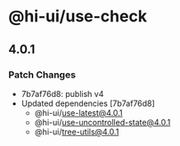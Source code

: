 # @hi-ui/use-check

## 4.0.1

### Patch Changes

- 7b7af76d8: publish v4
- Updated dependencies [7b7af76d8]
  - @hi-ui/use-latest@4.0.1
  - @hi-ui/use-uncontrolled-state@4.0.1
  - @hi-ui/tree-utils@4.0.1
